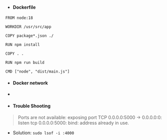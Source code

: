 
- #### Dockerfile 

```docker
FROM node:18

WORKDIR /usr/src/app

COPY package*.json ./

RUN npm install

COPY . .

RUN npm run build

CMD ["node", "dist/main.js"]
```

- #### Docker network
- 

- #### Trouble Shooting
> Ports are not available: exposing port TCP 0.0.0.0:5000 -> 0.0.0.0:0: listen tcp 0.0.0.0:5000: bind: address already in use.

- Solution: `sudo lsof -i :4000`